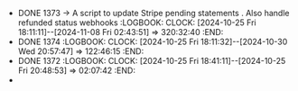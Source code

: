 - DONE 1373 -> A script to update Stripe pending statements . Also handle refunded status webhooks
  :LOGBOOK:
  CLOCK: [2024-10-25 Fri 18:11:11]--[2024-11-08 Fri 02:43:51] =>  320:32:40
  :END:
- DONE 1374
  :LOGBOOK:
  CLOCK: [2024-10-25 Fri 18:11:32]--[2024-10-30 Wed 20:57:47] =>  122:46:15
  :END:
- DONE 1372
  :LOGBOOK:
  CLOCK: [2024-10-25 Fri 18:41:11]--[2024-10-25 Fri 20:48:53] =>  02:07:42
  :END:
-